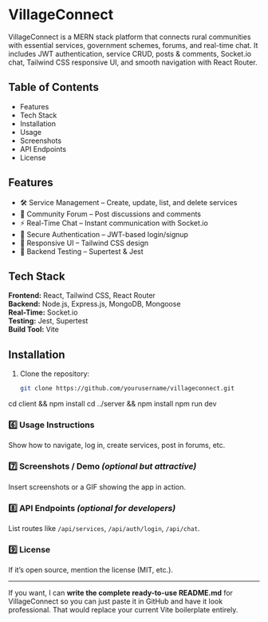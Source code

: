 # VillageConnect

VillageConnect is a MERN stack platform that connects rural communities with essential services, government schemes, forums, and real-time chat. It includes JWT authentication, service CRUD, posts & comments, Socket.io chat, Tailwind CSS responsive UI, and smooth navigation with React Router.

## Table of Contents
- Features
- Tech Stack
- Installation
- Usage
- Screenshots
- API Endpoints
- License
## Features
- 🛠 Service Management – Create, update, list, and delete services
- 💬 Community Forum – Post discussions and comments
- ⚡ Real-Time Chat – Instant communication with Socket.io
- 🔐 Secure Authentication – JWT-based login/signup
- 🎨 Responsive UI – Tailwind CSS design
- 🧪 Backend Testing – Supertest & Jest
## Tech Stack
**Frontend:** React, Tailwind CSS, React Router  
**Backend:** Node.js, Express.js, MongoDB, Mongoose  
**Real-Time:** Socket.io  
**Testing:** Jest, Supertest  
**Build Tool:** Vite
## Installation
1. Clone the repository:
   ```bash
   git clone https://github.com/yourusername/villageconnect.git
cd client && npm install
cd ../server && npm install
npm run dev

### 6️⃣ Usage Instructions  
Show how to navigate, log in, create services, post in forums, etc.

### 7️⃣ Screenshots / Demo *(optional but attractive)*  
Insert screenshots or a GIF showing the app in action.

### 8️⃣ API Endpoints *(optional for developers)*  
List routes like `/api/services`, `/api/auth/login`, `/api/chat`.

### 9️⃣ License  
If it’s open source, mention the license (MIT, etc.).

---

If you want, I can **write the complete ready-to-use README.md** for VillageConnect so you can just paste it in GitHub and have it look professional. That would replace your current Vite boilerplate entirely.
